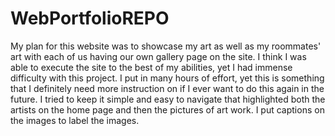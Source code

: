 # WebPortfolioREPO
My plan for this website was to showcase my art as well as my roommates' art with each of us having our own gallery page on the site. I think I was able to execute the site to the best of my abilities, yet I had immense difficulty with this project. I put in many hours of effort, yet this is something that I definitely need more instruction on if I ever want to do this again in the future. I tried to keep it simple and easy to navigate that highlighted both the artists on the home page and then the pictures of art work. I put captions on the images to label the images. 

